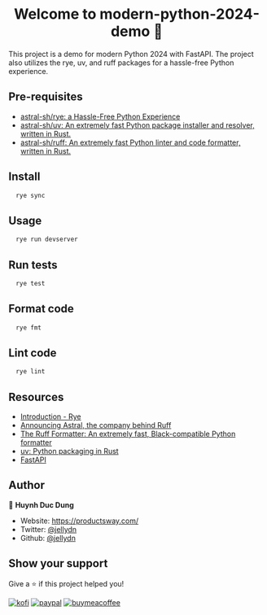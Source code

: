 <h1 align="center">Welcome to modern-python-2024-demo 👋</h1>
<p>
  This project is a demo for modern Python 2024 with FastAPI. The project also utilizes the rye, uv, and ruff packages for a hassle-free Python experience.
</p>

## Pre-requisites

- [astral-sh/rye: a Hassle-Free Python Experience](https://github.com/astral-sh/rye)
- [astral-sh/uv: An extremely fast Python package installer and resolver, written in Rust.](https://github.com/astral-sh/uv)
- [astral-sh/ruff: An extremely fast Python linter and code formatter, written in Rust.](https://github.com/astral-sh/ruff)

## Install

```sh
  rye sync
```

## Usage

```sh
  rye run devserver
```

## Run tests

```sh
  rye test
```

## Format code

```sh
  rye fmt
```

## Lint code

```sh
  rye lint
```

## Resources

- [Introduction - Rye](https://rye-up.com/guide/)
- [Announcing Astral, the company behind Ruff](https://astral.sh/blog/announcing-astral-the-company-behind-ruff)
- [The Ruff Formatter: An extremely fast, Black-compatible Python formatter](https://astral.sh/blog/the-ruff-formatter)
- [uv: Python packaging in Rust](https://astral.sh/blog/uv)
- [FastAPI](https://fastapi.tiangolo.com/)

## Author

👤 **Huynh Duc Dung**

- Website: https://productsway.com/
- Twitter: [@jellydn](https://twitter.com/jellydn)
- Github: [@jellydn](https://github.com/jellydn)

## Show your support

Give a ⭐️ if this project helped you!

[![kofi](https://img.shields.io/badge/Ko--fi-F16061?style=for-the-badge&logo=ko-fi&logoColor=white)](https://ko-fi.com/dunghd)
[![paypal](https://img.shields.io/badge/PayPal-00457C?style=for-the-badge&logo=paypal&logoColor=white)](https://paypal.me/dunghd)
[![buymeacoffee](https://img.shields.io/badge/Buy_Me_A_Coffee-FFDD00?style=for-the-badge&logo=buy-me-a-coffee&logoColor=black)](https://www.buymeacoffee.com/dunghd)
